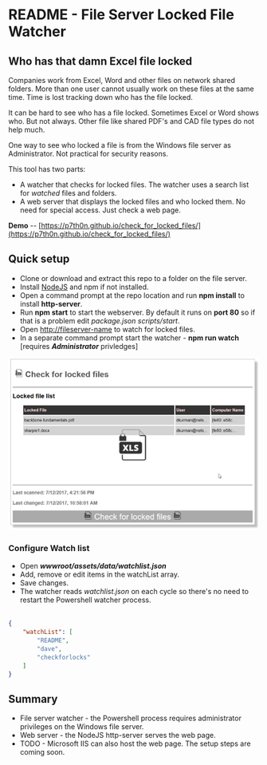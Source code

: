 # README - File Server Locked File Watcher

## Who has that damn Excel file locked

Companies work from Excel, Word and other files on network shared folders.  More than one user cannot usually work on these files at the same time.  Time is lost tracking down who has the file locked.

It can be hard to see who has a file locked. Sometimes Excel or Word shows who.  But not always. Other file like shared PDF's and CAD file types do not help much.

One way to see who locked a file is from the Windows file server as Administrator. Not practical for security reasons.

This tool has two parts:

* A watcher that checks for locked files. The watcher uses a search list for _watched_ files and folders.
* A web server that displays the locked files and who locked them. No need for special access. Just check a web page.

**Demo** -- [https://p7th0n.github.io/check_for_locked_files/](https://p7th0n.github.io/check_for_locked_files/)

## Quick setup

* Clone or download and extract this repo to a folder on the file server.
* Install [NodeJS](https://nodejs.org/en/) and npm if not installed.
* Open a command prompt at the repo location and run **npm install** to install **http-server**.
* Run **npm start** to start the webserver.  By default it runs on **port 80** so if that is a problem edit _package.json_ _scripts/start_.  
* Open [http://fileserver-name](http://fileserver-name/) to watch for locked files.
* In a separate command prompt start the watcher - **npm run watch** [requires _**Administrator**_ privledges]

![Screenshot](./wwwroot/assets/img/check-lock-files-screenshot.png)

### Configure Watch list

* Open _**wwwroot/assets/data/watchlist.json**_
* Add, remove or edit items in the watchList array.
* Save changes.
* The watcher reads _watchlist.json_ on each cycle so there's no need to restart the Powershell watcher process.

```json

{
    "watchList": [
        "README",
        "dave",
        "checkforlocks"
    ]
}

```

## Summary

* File server watcher - the Powershell process requires administrator privileges on the Windows file server.
* Web server - the NodeJS http-server serves the web page. 
* TODO - Microsoft IIS can also host the web page.  The setup steps are coming soon.
